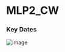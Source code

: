 # MLP2_CW


### Key Dates
![image](https://user-images.githubusercontent.com/43963470/112831585-1362df00-908c-11eb-8727-5ab0df5c7f3d.png)
